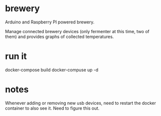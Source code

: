 # brewery

Arduino and Raspberry PI powered brewery.

Manage connected brewery devices (only fermenter at this time, two of them)
and provides graphs of collected temperatures.

# run it

docker-compose build
docker-compuse up -d

# notes

Whenever adding or removing new usb devices, need to restart the docker
container to also see it. Need to figure this out. 
